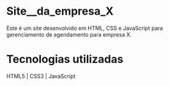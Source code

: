 # Site__da_empresa_X
Este é um site desenvolvido em HTML, CSS e JavaScript para gerenciamento de agendamento para empresa X.

# Tecnologias utilizadas
HTML5 | CSS3 | JavaScript
